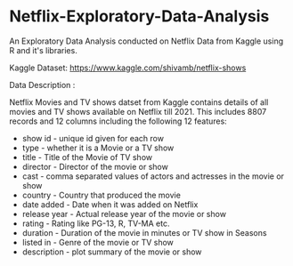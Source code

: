 # Netflix-Exploratory-Data-Analysis
An Exploratory Data Analysis conducted on Netflix Data from Kaggle using R and it's libraries.

Kaggle Dataset: https://www.kaggle.com/shivamb/netflix-shows 

Data Description :

Netflix Movies and TV shows datset from Kaggle contains details of all movies and TV shows available on Netflix till 2021. This includes 8807 records and 12 columns including the following 12 features:

- show id - unique id given for each row  
- type - whether it is a Movie or a TV show  
- title - Title of the Movie of TV show  
- director - Director of the movie or show  
- cast - comma separated values of actors and actresses in the movie or show  
- country - Country that produced the movie  
- date added - Date when it was added on Netflix  
- release year - Actual release year of the movie or show  
- rating - Rating like PG-13, R, TV-MA etc.  
- duration - Duration of the movie in minutes or TV show in Seasons  
- listed in - Genre of the movie or TV show  
- description - plot summary of the movie or show  
